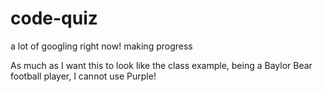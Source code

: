 # code-quiz

a lot of googling right now! making progress

As much as I want this to look like the class example, being a Baylor Bear football player, I cannot use Purple!